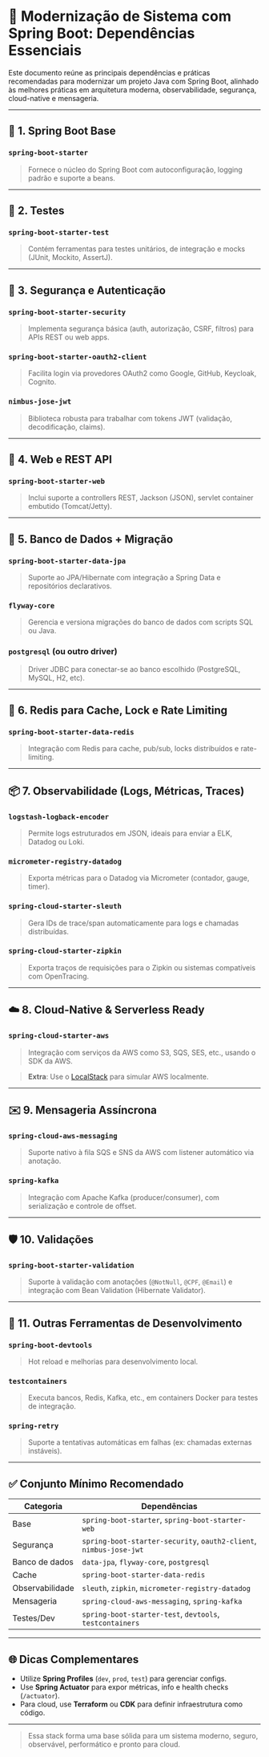 # 🧱 Modernização de Sistema com Spring Boot: Dependências Essenciais

Este documento reúne as principais dependências e práticas recomendadas para modernizar um projeto Java com Spring Boot, alinhado às melhores práticas em arquitetura moderna, observabilidade, segurança, cloud-native e mensageria.

---

## 🚀 1. Spring Boot Base

### `spring-boot-starter`
> Fornece o núcleo do Spring Boot com autoconfiguração, logging padrão e suporte a beans.

---

## 🧪 2. Testes

### `spring-boot-starter-test`
> Contém ferramentas para testes unitários, de integração e mocks (JUnit, Mockito, AssertJ).

---

## 🔐 3. Segurança e Autenticação

### `spring-boot-starter-security`
> Implementa segurança básica (auth, autorização, CSRF, filtros) para APIs REST ou web apps.

### `spring-boot-starter-oauth2-client`
> Facilita login via provedores OAuth2 como Google, GitHub, Keycloak, Cognito.

### `nimbus-jose-jwt`
> Biblioteca robusta para trabalhar com tokens JWT (validação, decodificação, claims).

---

## 🧩 4. Web e REST API

### `spring-boot-starter-web`
> Inclui suporte a controllers REST, Jackson (JSON), servlet container embutido (Tomcat/Jetty).

---

## 💾 5. Banco de Dados + Migração

### `spring-boot-starter-data-jpa`
> Suporte ao JPA/Hibernate com integração a Spring Data e repositórios declarativos.

### `flyway-core`
> Gerencia e versiona migrações do banco de dados com scripts SQL ou Java.

### `postgresql` (ou outro driver)
> Driver JDBC para conectar-se ao banco escolhido (PostgreSQL, MySQL, H2, etc).

---

## 🧠 6. Redis para Cache, Lock e Rate Limiting

### `spring-boot-starter-data-redis`
> Integração com Redis para cache, pub/sub, locks distribuídos e rate-limiting.

---

## 📦 7. Observabilidade (Logs, Métricas, Traces)

### `logstash-logback-encoder`
> Permite logs estruturados em JSON, ideais para enviar a ELK, Datadog ou Loki.

### `micrometer-registry-datadog`
> Exporta métricas para o Datadog via Micrometer (contador, gauge, timer).

### `spring-cloud-starter-sleuth`
> Gera IDs de trace/span automaticamente para logs e chamadas distribuídas.

### `spring-cloud-starter-zipkin`
> Exporta traços de requisições para o Zipkin ou sistemas compatíveis com OpenTracing.

---

## ☁️ 8. Cloud-Native & Serverless Ready

### `spring-cloud-starter-aws`
> Integração com serviços da AWS como S3, SQS, SES, etc., usando o SDK da AWS.

> **Extra**: Use o [LocalStack](https://localstack.cloud/) para simular AWS localmente.

---

## ✉️ 9. Mensageria Assíncrona

### `spring-cloud-aws-messaging`
> Suporte nativo à fila SQS e SNS da AWS com listener automático via anotação.

### `spring-kafka`
> Integração com Apache Kafka (producer/consumer), com serialização e controle de offset.

---

## 🛡️ 10. Validações

### `spring-boot-starter-validation`
> Suporte à validação com anotações (`@NotNull`, `@CPF`, `@Email`) e integração com Bean Validation (Hibernate Validator).

---

## 🔧 11. Outras Ferramentas de Desenvolvimento

### `spring-boot-devtools`
> Hot reload e melhorias para desenvolvimento local.

### `testcontainers`
> Executa bancos, Redis, Kafka, etc., em containers Docker para testes de integração.

### `spring-retry`
> Suporte a tentativas automáticas em falhas (ex: chamadas externas instáveis).

---

## ✅ Conjunto Mínimo Recomendado

| Categoria         | Dependências                                              |
|------------------|-----------------------------------------------------------|
| Base             | `spring-boot-starter`, `spring-boot-starter-web`         |
| Segurança        | `spring-boot-starter-security`, `oauth2-client`, `nimbus-jose-jwt` |
| Banco de dados   | `data-jpa`, `flyway-core`, `postgresql`                   |
| Cache            | `spring-boot-starter-data-redis`                          |
| Observabilidade  | `sleuth`, `zipkin`, `micrometer-registry-datadog`         |
| Mensageria       | `spring-cloud-aws-messaging`, `spring-kafka`              |
| Testes/Dev       | `spring-boot-starter-test`, `devtools`, `testcontainers`  |

---

## 🌐 Dicas Complementares

- Utilize **Spring Profiles** (`dev`, `prod`, `test`) para gerenciar configs.
- Use **Spring Actuator** para expor métricas, info e health checks (`/actuator`).
- Para cloud, use **Terraform** ou **CDK** para definir infraestrutura como código.

---

> Essa stack forma uma base sólida para um sistema moderno, seguro, observável, performático e pronto para cloud.

